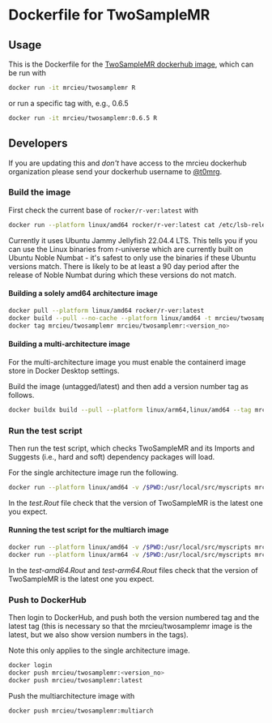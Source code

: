# Dockerfile for TwoSampleMR

## Usage

This is the Dockerfile for the [TwoSampleMR dockerhub image](https://hub.docker.com/r/mrcieu/twosamplemr), which can be run with

```bash
docker run -it mrcieu/twosamplemr R
```

or run a specific tag with, e.g., 0.6.5

```bash
docker run -it mrcieu/twosamplemr:0.6.5 R
```

## Developers

If you are updating this and _don't_ have access to the mrcieu dockerhub organization please send your dockerhub username to [@t0mrg](https://github.com/t0mrg).

### Build the image

First check the current base of `rocker/r-ver:latest` with

```bash
docker run --platform linux/amd64 rocker/r-ver:latest cat /etc/lsb-release
```

Currently it uses Ubuntu Jammy Jellyfish 22.04.4 LTS. This tells you if you can use the Linux binaries from r-universe which are currently built on Ubuntu Noble Numbat - it's safest to only use the binaries if these Ubuntu versions match. There is likely to be at least a 90 day period after the release of Noble Numbat during which these versions do not match.

#### Building a solely amd64 architecture image

```bash
docker pull --platform linux/amd64 rocker/r-ver:latest
docker build --pull --no-cache --platform linux/amd64 -t mrcieu/twosamplemr -f jammy.Dockerfile .
docker tag mrcieu/twosamplemr mrcieu/twosamplemr:<version_no>
```

#### Building a multi-architecture image

For the multi-architecture image you must enable the containerd image store in Docker Desktop settings.

Build the image (untagged/latest) and then add a version number tag as follows.

```bash
docker buildx build --pull --platform linux/arm64,linux/amd64 --tag mrcieu/twosamplemr:multiarch .
```

### Run the test script

Then run the test script, which checks TwoSampleMR and its Imports and Suggests (i.e., hard and soft) dependency packages will load.

For the single architecture image run the following.

```bash
docker run --platform linux/amd64 -v /$PWD:/usr/local/src/myscripts mrcieu/twosamplemr:latest /bin/bash -c "R CMD BATCH test.R test-amd64.Rout"
```

In the *test.Rout* file check that the version of TwoSampleMR is the latest one you expect.

#### Running the test script for the multiarch image

```bash
docker run --platform linux/amd64 -v /$PWD:/usr/local/src/myscripts mrcieu/twosamplemr:multiarch /bin/bash -c "R CMD BATCH test.R test-amd64.Rout"
docker run --platform linux/arm64 -v /$PWD:/usr/local/src/myscripts mrcieu/twosamplemr:multiarch /bin/bash -c "R CMD BATCH test.R test-arm64.Rout"
```

In the *test-amd64.Rout* and *test-arm64.Rout* files check that the version of TwoSampleMR is the latest one you expect.

### Push to DockerHub

Then login to DockerHub, and push both the version numbered tag and the latest tag (this is necessary so that the mrcieu/twosamplemr image is the latest, but we also show version numbers in the tags).

Note this only applies to the single architecture image.

```bash
docker login
docker push mrcieu/twosamplemr:<version_no>
docker push mrcieu/twosamplemr:latest
```

Push the multiarchitecture image with

```bash
docker push mrcieu/twosamplemr:multiarch
```
